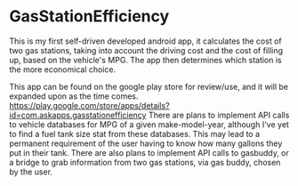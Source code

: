 # GasStationEfficiency
This is my first self-driven developed android app, it  calculates the cost of two gas stations, taking into account the driving cost and the cost of filling up, based on the vehicle's MPG. The app then determines which station is the more economical choice.


This app can be found on the google play store for review/use, and it will be expanded upon as the time comes. https://play.google.com/store/apps/details?id=com.askapps.gasstationefficiency
There are plans to implement API calls to vehicle databases for MPG of a given make-model-year, although I've yet to find a fuel tank size stat from these databases.
This may lead to a permanent requirement of the user having to know how many gallons they put in their tank.
There are also plans to implement API calls to gasbuddy, or a bridge to grab information from two gas stations, via gas buddy, chosen by the user.
